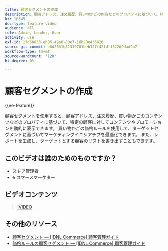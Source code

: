 ```yaml
---
title: 顧客セグメントの作成
description: 顧客アドレス、注文履歴、買い物かごの内容などのプロパティに基づいて、特定の顧客に対してコンテンツやプロモーションを動的に表示する方法を説明します。
kt: 10545
doc-type: feature video
audience: all
role: Admin, Leader, User
activity: use
exl-id: 17d68833-eb86-49a8-80e7-16b20e435626
source-git-commit: e8d2631b31319701beb327f42fdf1372d9dad9b7
workflow-type: tm+mt
source-wordcount: '120'
ht-degree: 0%

---
```


# 顧客セグメントの作成

{{ee-feature}}

顧客セグメントを使用すると、顧客アドレス、注文履歴、買い物かごのコンテンツなどのプロパティに基づいて、特定の顧客に対してコンテンツやプロモーションを動的に表示できます。 買い物かごの価格ルールを使用して、ターゲットセグメントに基づいてマーケティングイニシアチブを最適化できます。 また、レポートを生成し、ターゲットとする顧客のリストを書き出すこともできます。

## このビデオは誰のためのものですか？

- ストア管理者
- e コマースマーケター

## ビデオコンテンツ

>[!VIDEO](https://video.tv.adobe.com/v/343659?quality=12&learn=on)

## その他のリソース

- [顧客セグメント — [!DNL Commerce] 顧客管理ガイド](https://experienceleague.adobe.com/docs/commerce-admin/customers/customers-menu/customer-segments.html)
- [価格ルールの顧客セグメント — [!DNL Commerce] 顧客管理ガイド](https://experienceleague.adobe.com/docs/commerce-admin/customers/segments/customer-segment-price-rule.html)
